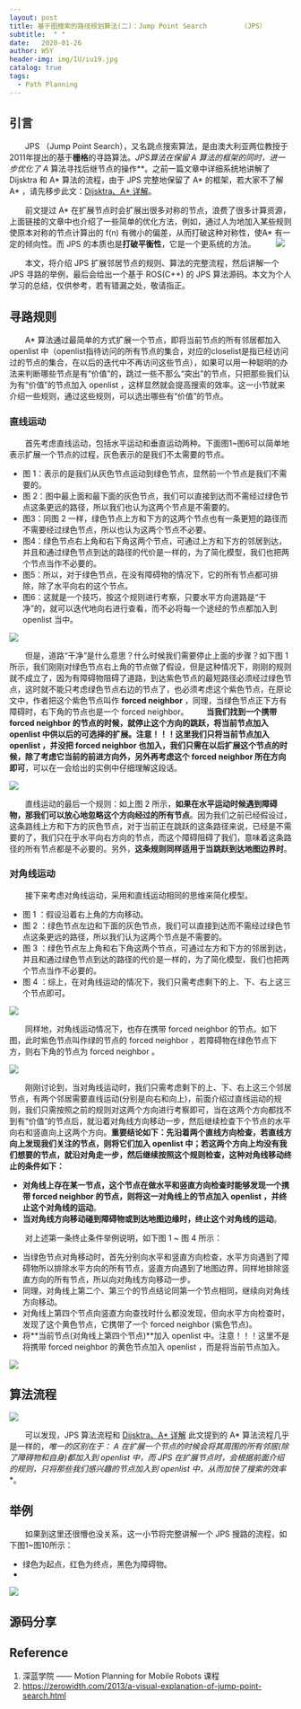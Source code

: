 ```yaml
---
layout: post
title: 基于图搜索的路径规划算法(二)：Jump Point Search 　　　　　（JPS）
subtitle:  " "
date:   2020-01-26
author: WSY
header-img: img/IU/iu19.jpg
catalog: true
tags:
  - Path Planning
---
```


## 引言
　　JPS （Jump Point Search），又名跳点搜索算法，是由澳大利亚两位教授于 2011年提出的基于**栅格**的寻路算法。**JPS算法在保留 A* 算法的框架的同时，进一步优化了 A* 算法寻找后继节点的操作**。之前一篇文章中详细系统地讲解了 Dijsktra 和 A* 算法的流程，由于 JPS 完整地保留了 A* 的框架，若大家不了解 A* ，请先移步此文：[Dijsktra、A* 详解](https://mesywang.github.io/2020/01/23/Dijkstra-and-Astar/)。

　　前文提过 A* 在扩展节点时会扩展出很多对称的节点，浪费了很多计算资源，上面链接的文章中也介绍了一些简单的优化方法，例如，通过人为地加入某些规则使原本对称的节点计算出的 f(n) 有微小的偏差，从而打破这种对称性，使A* 有一定的倾向性。而 JPS 的本质也是**打破平衡性**，它是一个更系统的方法。
　　
<img src="../img/JPS/compare.png" >

　　本文，将介绍 JPS 扩展邻居节点的规则、算法的完整流程，然后讲解一个 JPS 寻路的举例，最后会给出一个基于 ROS(C++) 的 JPS 算法源码。本文为个人学习的总结，仅供参考，若有错漏之处，敬请指正。


## 寻路规则
　　A* 算法通过最简单的方式扩展一个节点，即将当前节点的所有邻居都加入 openlist 中（openlist指待访问的所有节点的集合，对应的closelist是指已经访问过的节点的集合，在以后的迭代中不再访问这些节点），如果可以用一种聪明的办法来判断哪些节点是有“价值”的，跳过一些不那么“突出”的节点，只把那些我们认为有“价值”的节点加入 openlist ，这样显然就会提高搜索的效率。这一小节就来介绍一些规则，通过这些规则，可以选出哪些有“价值”的节点。
　　
### 直线运动
　　首先考虑直线运动，包括水平运动和垂直运动两种。下面图1~图6可以简单地表示扩展一个节点的过程，灰色表示的是我们不太需要的节点。
+ 图 1：表示的是我们从灰色节点运动到绿色节点，显然前一个节点是我们不需要的。
+ 图 2：图中最上面和最下面的灰色节点，我们可以直接到达而不需经过绿色节点这条更远的路径，所以我们也认为这两个节点是不需要的。
+ 图3：同图 2 一样，绿色节点上方和下方的这两个节点也有一条更短的路径而不需要经过绿色节点，所以也认为这两个节点不必要。
+ 图4：绿色节点右上角和右下角这两个节点，可通过上方和下方的邻居到达，并且和通过绿色节点到达的路径的代价是一样的，为了简化模型，我们也把两个节点当作不必要的。
+ 图5：所以，对于绿色节点，在没有障碍物的情况下，它的所有节点都可排除，除了水平向右的这个节点。
+ 图6：这就是一个技巧，按这个规则进行考察，只要水平方向道路是“干净”的，就可以迭代地向右进行查看，而不必将每一个途经的节点都加入到 openlist 当中。

<img src="../img/JPS/Look ahead.png" >

　　但是，道路“干净”是什么意思？什么时候我们需要停止上面的步骤？如下图 1 所示，我们刚刚对绿色节点右上角的节点做了假设，但是这种情况下，刚刚的规则就不成立了，因为有障碍物阻碍了道路，到达紫色节点的最短路径必须经过绿色节点，这时就不能只考虑绿色节点右边的节点了，也必须考虑这个紫色节点，在原论文中，作者把这个紫色节点叫作 **forced neighbor** ，同理，当绿色节点正下方有障碍时，右下角的节点也是一个 forced neighbor。
　　**当我们找到一个携带 forced neighbor 的节点的时候，就停止这个方向的跳跃，将当前节点加入 openlist 中供以后的可选择的扩展。注意！！！这里我们只将当前节点加入 openlist ，并没把 forced neighbor 也加入，我们只需在以后扩展这个节点的时候，除了考虑它当前的前进方向外，另外再考虑这个 forced neighbor 所在方向即可**，可以在一会给出的实例中仔细理解这段话。

<img src="../img/JPS/forced.png" >

　　直线运动的最后一个规则：如上图 2 所示，**如果在水平运动时候遇到障碍物，那我们可以放心地忽略这个方向经过的所有节点**。因为我们之前已经假设过，这条路线上方和下方的灰色节点，对于当前正在跳跃的这条路径来说，已经是不需要的了，我们只在乎水平向右方向的节点，而这个障碍阻碍了我们，意味着这条路径的所有节点都是不必要的。另外，**这条规则同样适用于当跳跃到达地图边界时**。 

### 对角线运动
　　接下来考虑对角线运动，采用和直线运动相同的思维来简化模型。
+ 图 1 ：假设沿着右上角的方向移动。
+ 图 2 ：绿色节点左边和下面的灰色节点，我们可以直接到达而不需经过绿色节点这条更远的路径，所以我们认为这两个节点是不需要的。
+ 图 3 ：绿色节点左上角和右下角这两个节点，可通过左方和下方的邻居到达，并且和通过绿色节点到达的路径的代价是一样的，为了简化模型，我们也把两个节点当作不必要的。
+ 图 4 ：综上，在对角线运动的情况下，我们只需考虑剩下的上、下、右上这三个节点即可。

<img src="../img/JPS/Look digonal.png" >

　　同样地，对角线运动情况下，也存在携带 forced neighbor 的节点。如下图，此时紫色节点叫作绿的节点的 forced neighbor ，若障碍物在绿色节点下方，则右下角的节点为 forced neighbor 。

<img src="../img/JPS/Forced digonal.png" >

　　刚刚讨论到，当对角线运动时，我们只需考虑剩下的上、下、右上这三个邻居节点，有两个邻居需要直线运动(分别是向右和向上)，前面介绍过直线运动的规则，我们只需按照之前的规则对这两个方向进行考察即可，当在这两个方向都找不到有“价值”的节点后，就沿着对角线方向移动一步，然后继续检查下个节点的水平向右和竖直向上这两个方向。**重要结论如下：先沿着两个直线方向检查，若直线方向上发现我们关注的节点，则将它们加入 openlist 中；若这两个方向上均没有我们想要的节点，就沿对角走一步，然后继续按照这个规则检查，这种对角线移动终止的条件如下：**
+ **对角线上存在某一节点，这个节点在做水平和竖直方向检查时能够发现一个携带 forced neighbor 的节点，则将这一对角线上的节点加入 openlist ，并终止这个对角线的运动**。
+ **当对角线方向移动碰到障碍物或到达地图边缘时，终止这个对角线的运动**。

　　对上述第一条终止条件举例说明，如下图 1 ~ 图 4 所示：
+ 当绿色节点对角移动时，首先分别向水平和竖直方向检查，水平方向遇到了障碍物所以排除水平方向的所有节点，竖直方向遇到了地图边界，同样地排除竖直方向的所有节点，所以向对角线方向移动一步。
+ 同理，对角线上第二个、第三个的节点结论同第一个节点相同，继续向对角线方向移动。
+ 对角线上第四个节点向竖直方向查找时什么都没发现，但向水平方向检查时，发现了这个黄色节点，它携带了一个 forced neighbor (紫色节点)。
+ 将**当前节点(对角线上第四个节点)**加入 openlist 中。注意！！！这里不是将携带 forced neighbor 的黄色节点加入 openlist ，而是将当前节点加入。

<img src="../img/JPS/Jump point.png" >


## 算法流程

<img src="../img/JPS/Workflow.png" >

　　可以发现，JPS 算法流程和 [Dijsktra、A* 详解](https://mesywang.github.io/2020/01/23/Dijkstra-and-Astar/) 此文提到的 A* 算法流程几乎是一样的，**唯一的区别在于： A* 在扩展一个节点的时候会将其周围的所有邻居(除了障碍物和自身)都加入到 openlist 中，而 JPS 在扩展节点时，会根据前面介绍的规则，只将那些我们感兴趣的节点加入到 openlist 中，从而加快了搜索的效率**。


## 举例
　　如果到这里还很懵也没关系，这一小节将完整讲解一个 JPS 搜路的流程，如下图1~图10所示：
+ 绿色为起点，红色为终点，黑色为障碍物。
+ 

<img src="/img/JPS/Example.png" >


## 源码分享

## Reference
1. 深蓝学院 —— Motion Planning for Mobile Robots 课程
2. https://zerowidth.com/2013/a-visual-explanation-of-jump-point-search.html